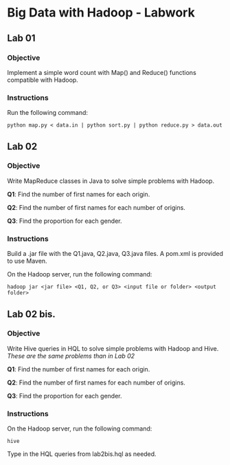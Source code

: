 # Big Data with Hadoop - Labwork

## Lab 01

### Objective
Implement a simple word count with Map() and Reduce() functions compatible with Hadoop.

### Instructions
Run the following command:
```
python map.py < data.in | python sort.py | python reduce.py > data.out
```

## Lab 02

### Objective
Write MapReduce classes in Java to solve simple problems with Hadoop.

**Q1**: Find the number of first names for each origin.

**Q2**: Find the number of first names for each number of origins.

**Q3**: Find the proportion for each gender.

### Instructions
Build a .jar file with the Q1.java, Q2.java, Q3.java files. A pom.xml is provided to use Maven.

On the Hadoop server, run the following command:
```
hadoop jar <jar file> <Q1, Q2, or Q3> <input file or folder> <output folder>
```

## Lab 02 bis.

### Objective
Write Hive queries in HQL to solve simple problems with Hadoop and Hive.
*These are the same problems than in Lab 02*

**Q1**: Find the number of first names for each origin.

**Q2**: Find the number of first names for each number of origins.

**Q3**: Find the proportion for each gender.

### Instructions
On the Hadoop server, run the following command:
```
hive
```

Type in the HQL queries from lab2bis.hql as needed.
